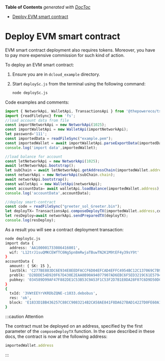<!-- START doctoc generated TOC please keep comment here to allow auto update -->
<!-- DON'T EDIT THIS SECTION, INSTEAD RE-RUN doctoc TO UPDATE -->
**Table of Contents**  *generated with [DocToc](https://github.com/thlorenz/doctoc)*

- [Deploy EVM smart contract](#deploy-evm-smart-contract)

<!-- END doctoc generated TOC please keep comment here to allow auto update -->

# Deploy EVM smart contract

EVM smart contract deployment also requires tokens. Moreover, you have to pay more expensive commission for such kind of action.

To deploy an EVM smart contract:

1. Ensure you are in `dcloud_example` directory.
2. Start `deploySc.js` from the terminal using the following command:

   ```bash
   node deploySc.js
   ```

Code examples and comments:

   ```javascript title="deploySc.js"
   import { NetworkApi, WalletApi, TransactionsApi } from '@thepowereco/tssdk';
   import {readFileSync} from 'fs';
   //load account data from file
   const importNetworkApi = new NetworkApi(1025);
   const importWalletApi = new WalletApi(importNetworkApi);
   let password='111';
   const importedData = readFileSync("example.pem");
   const importedWallet = await importWalletApi.parseExportData(importedData.toString(), password);
   console.log('import data',importedWallet);
   
   //load balance for account
   const letNetworkApi = new NetworkApi(1025);
   await letNetworkApi.bootstrap();
   let subChain = await letNetworkApi.getAddressChain(importedWallet.address);
   const networkApi = new NetworkApi(subChain.chain);
   await networkApi.bootstrap();
   const walletApi = new WalletApi(networkApi);
   const accountData= await walletApi.loadBalance(importedWallet.address);
   console.log('accountData',accountData);
   
   //deploy smart-contract
   const code = readFileSync("greeter_sol_Greeter.bin");
   let deployTX= TransactionsApi.composeDeployTX(importedWallet.address,code.toString(),[],'',0,importedWallet.wif,"evm",networkApi.feeSettings,networkApi.gasSettings);
   let resDeploy=await networkApi.sendPreparedTX(deployTX);
   console.log(resDeploy);
   ```

As a result you will see a contract deployment transaction:

```bash
node deploySc.js       
import data {
  address: 'AA100001733086416001',
  wif: 'L12trJ1suQMKCEWfTC6Ng5pn8mRwjaTBuwTN2K1M9tEF4y39sY9t'
}
accountData {
  amount: { SK: 15 },
  lastblk: 'C277BE883DC6E934E8EEDFACCF6D04EFCAD4EFFC4954BC12C137069C7B99D937',
  preblk: 'D28DDE54D920F67D430E2EAA0B90A94077907AD6EBC6F5ED3219C61E57949182',
  pubkey: '034589D99AF47F882DE1C53B53C9A53F1C53F2D7B1E0DA28F07C6D9D50DC7C9BA5'
}
{
  txId: '3VWtEEYrVKRDbZQNE-c1033.debobus',
  res: 'ok',
  block: 'E1833D1BB436257C88CC9083214B2CA58AE841F8DA627BAD14227D0FE60A1A04'
}

```

:::caution Attention

The contract must be deployed on an address, specified by the first parameter of the `composeDeployTX` function. In the case described in these docs, the contract is now at the following address:

   ```javascript
   importedWallet.address
   ```

:::
